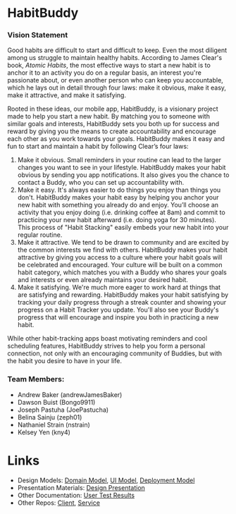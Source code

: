 # HabitBuddy

### Vision Statement
Good habits are difficult to start and difficult to keep. Even the most diligent among us struggle to maintain healthy habits. According to James Clear's book, *Atomic Habits*, the most effective ways to start a new habit is to anchor it to an activity you do on a regular basis, an interest you're passionate about, or even another person who can keep you accountable, which he lays out in detail through four laws: make it obvious, make it easy, make it attractive, and make it satisfying. 
 
Rooted in these ideas, our mobile app, HabitBuddy, is a visionary project made to help you start a new habit. By matching you to someone with similar goals and interests, HabitBuddy sets you both up for success and reward by giving you the means to create accountability and encourage each other as you work towards your goals. HabitBuddy makes it easy and fun to start and maintain a habit by following Clear’s four laws: 
  1. Make it obvious. Small reminders in your routine can lead to the larger changes you want to see in your lifestyle. HabitBuddy makes your habit obvious by sending you app notifications. It also gives you the chance to contact a Buddy, who you can set up accountability with. 
  2. Make it easy. It's always easier to do things you enjoy than things you don't. HabitBuddy makes your habit easy by helping you anchor your new habit with something you already do and enjoy. You’ll choose an activity that you enjoy doing (i.e. drinking coffee at 8am) and commit to practicing your new habit afterward (i.e. doing yoga for 30 minutes). This process of "Habit Stacking" easily embeds your new habit into your regular routine. 
  3. Make it attractive. We tend to be drawn to community and are excited by the common interests we find with others. HabitBuddy makes your habit attractive by giving you access to a culture where your habit goals will be celebrated and encouraged. Your culture will be built on a common habit category, which matches you with a Buddy who shares your goals and interests or even already maintains your desired habit.  
  4. Make it satisfying. We're much more eager to work hard at things that are satisfying and rewarding. HabitBuddy makes your habit satisfying by tracking your daily progress through a streak counter and showing your progress on a Habit Tracker you update. You'll also see your Buddy's progress that will encourage and inspire you both in practicing a new habit.
  
While other habit-tracking apps boast motivating reminders and cool scheduling features, HabitBuddy strives to help you form a personal connection, not only with an encouraging community of Buddies, but with the habit you desire to have in your life.

### Team Members:
  * Andrew Baker (andrewJamesBaker)
  * Dawson Buist (Bongo9911)
  * Joseph Pastuha (JoePastucha)
  * Belina Sainju (zeph01)
  * Nathaniel Strain (nstrain)
  * Kelsey Yen (kny4)
  
# Links
* Design Models: [Domain Model](https://github.com/calvin-cs262-fall2020-teamH/habitbuddy-project/blob/master/domainModel.png), [UI Model](https://github.com/calvin-cs262-fall2020-teamH/habitbuddy-project/blob/master/uiModel.png), [Deployment Model](https://github.com/calvin-cs262-fall2020-teamH/habitbuddy-project/blob/master/deploymentModel.png)
* Presentation Materials: [Design Presentation](https://docs.google.com/presentation/d/1XhNEDDf948LKG8rELkPv2_b_VnsMn8hTB-HT7EMmBMQ/edit?usp=sharing)
* Other Documentation: [User Test Results](https://github.com/calvin-cs262-fall2020-teamH/habitbuddy-project/blob/master/userTestResults.md)
* Other Repos: [Client](https://github.com/calvin-cs262-fall2020-teamH/habitbuddy-client), [Service](https://github.com/calvin-cs262-fall2020-teamH/habitbuddy-service)
